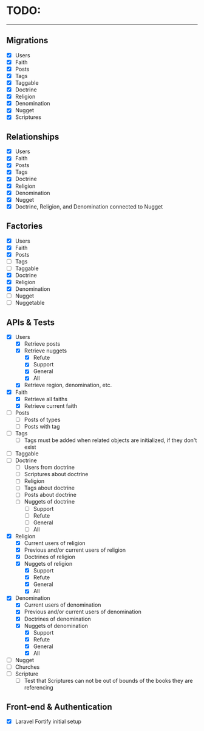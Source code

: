 # TODO:
___

## Migrations
- [x] Users
- [x] Faith
- [x] Posts
- [x] Tags
- [x] Taggable
- [x] Doctrine
- [x] Religion
- [x] Denomination
- [x] Nugget
- [x] Scriptures

## Relationships
- [x] Users
- [x] Faith
- [x] Posts
- [x] Tags
- [x] Doctrine
- [x] Religion
- [x] Denomination
- [x] Nugget
- [x] Doctrine, Religion, and Denomination connected to Nugget

## Factories
- [x] Users
- [x] Faith
- [x] Posts
- [ ] Tags
- [ ] Taggable
- [x] Doctrine
- [x] Religion
- [x] Denomination
- [ ] Nugget
- [ ] Nuggetable

## APIs & Tests
- [x] Users
    - [x] Retrieve posts
    - [x] Retrieve nuggets
        - [x] Refute
        - [x] Support
        - [x] General
        - [x] All
    - [x] Retrieve region, denomination, etc.
- [x] Faith
    - [x] Retrieve all faiths
    - [x] Retrieve current faith
- [ ] Posts
    - [ ] Posts of types
    - [ ] Posts with tag
- [ ] Tags
    - [ ] Tags must be added when related objects are initialized, if they don't exist
- [ ] Taggable
- [ ] Doctrine
    - [ ] Users from doctrine
    - [ ] Scriptures about doctrine
    - [ ] Religion
    - [ ] Tags about doctrine
    - [ ] Posts about doctrine
    - [ ] Nuggets of doctrine
      - [ ] Support
      - [ ] Refute
      - [ ] General
      - [ ] All
- [x] Religion
    - [x] Current users of religion
    - [x] Previous and/or current users of religion
    - [x] Doctrines of religion
    - [x] Nuggets of religion
      - [x] Support
      - [x] Refute
      - [x] General
      - [x] All
- [x] Denomination
    - [x] Current users of denomination
    - [x] Previous and/or current users of denomination
    - [x] Doctrines of denomination
    - [x] Nuggets of denomination
      - [x] Support
      - [x] Refute
      - [x] General
      - [x] All
- [ ] Nugget
- [ ] Churches
- [ ] Scripture
    - [ ] Test that Scriptures can not be out of bounds of the books they are referencing

## Front-end & Authentication
- [x] Laravel Fortify initial setup